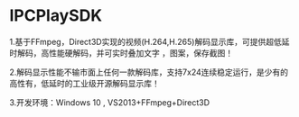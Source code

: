 # IPCPlaySDK
1.基于FFmpeg，Direct3D实现的视频(H.264,H.265)解码显示库，可提供超低延时解码，高性能硬解码，并可实时叠加文字 ，图案，保存截图！

2.解码显示性能不输市面上任何一款解码库，支持7x24连续稳定运行，是少有的高性有，低延时的工业级开源解码显示库！

3.开发环境：Windows 10 , VS2013+FFmpeg+Direct3D
